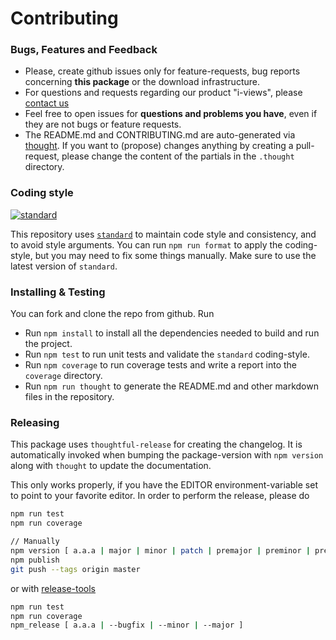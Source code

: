 # Contributing


### Bugs, Features and Feedback


* Please, create github issues only for feature-requests, bug reports concerning **this package** or the download infrastructure.
* For questions and requests regarding our product "i-views", please [contact us](https://i-views.com/en/contact/)
* Feel free to open issues for **questions and problems you have**, even if they are not bugs
or feature requests.
* The README.md and CONTRIBUTING.md are auto-generated via [thought](https://npmjs.com/package/thought). If you want to (propose) changes anything by creating a pull-request, please change the content of the partials in the `.thought` directory.  

### Coding style

[![standard][standard-image]][standard-url]

This repository uses [`standard`][standard-url] to maintain code style and consistency,
and to avoid style arguments. You can run `npm run format` to apply the coding-style, but
you may need to fix some things manually. Make sure to use the latest version of `standard`.


### Installing & Testing

You can fork and clone the repo from github. Run

* Run `npm install` to install all the dependencies needed to build and run the project.
* Run `npm test` to run unit tests and validate the `standard` coding-style.
* Run `npm coverage` to run coverage tests and write a report into the `coverage` directory.
* Run `npm run thought` to generate the README.md and other markdown files in the repository.

[standard-image]: https://cdn.rawgit.com/feross/standard/master/badge.svg
[standard-url]: https://github.com/feross/standard

### Releasing

This package uses `thoughtful-release` for creating the changelog. It is automatically 
invoked when bumping the package-version with `npm version` along with `thought` to update the documentation.

This only works properly, if you have the EDITOR environment-variable set to point to your favorite editor.
In order to perform the release, please do

```bash
npm run test
npm run coverage

// Manually 
npm version [ a.a.a | major | minor | patch | premajor | preminor | prepatch | prerelease | from-git]
npm publish 
git push --tags origin master
```

or with [release-tools](https://npmjs.com/package/release-tools)

```bash
npm run test
npm run coverage
npm_release [ a.a.a | --bugfix | --minor | --major ]
```

